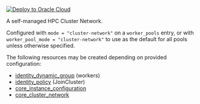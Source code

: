 [![Deploy to Oracle Cloud](https://oci-resourcemanager-plugin.plugins.oci.oraclecloud.com/latest/deploy-to-oracle-cloud.svg)](https://cloud.oracle.com/resourcemanager/stacks/create?zipUrl=https://objectstorage.ap-osaka-1.oraclecloud.com/p/VYW4Rc8Q57asWu1DeqUrLkBZ7CMuNe6TsQdCfIsBUEMSLtH6a3zVD5zEwteRYlLW/n/hpc_limited_availability/b/tfoke/o/oke-workers-only.zip&zipUrlVariables={"worker_pool_mode":"Cluster%20Network","worker_pool_name":"oke-cluster-network","worker_shape":"BM.GPU.B4.8","worker_boot_volume_size":"200"})

<p>
A self-managed HPC Cluster Network.

Configured with `mode = "cluster-network"` on a `worker_pools` entry, or with `worker_pool_mode = "cluster-network"` to use as the default for all pools unless otherwise specified.
</p>

The following resources may be created depending on provided configuration:
* <a href=https://registry.terraform.io/providers/oracle/oci/latest/docs/resources/identity_dynamic_group>identity_dynamic_group</a> (workers)
* <a href=https://registry.terraform.io/providers/oracle/oci/latest/docs/resources/identity_policy>identity_policy</a> (JoinCluster)
* <a href=https://registry.terraform.io/providers/oracle/oci/latest/docs/resources/core_instance_configuration>core_instance_configuration</a>
* <a href=https://registry.terraform.io/providers/oracle/oci/latest/docs/resources/core_cluster_network>core_cluster_network</a>
